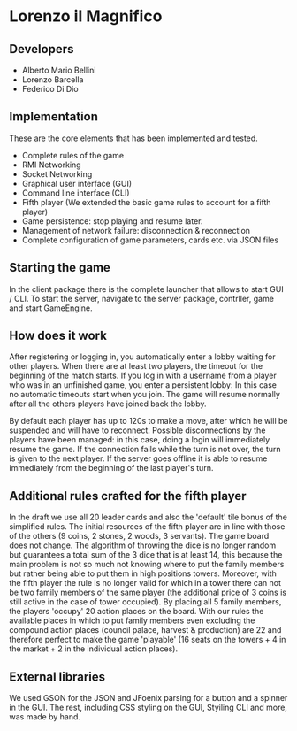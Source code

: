 # Lorenzo il Magnifico

## Developers
- Alberto Mario Bellini
- Lorenzo Barcella
- Federico Di Dio

## Implementation

These are the core elements that has been implemented and tested.

- Complete rules of the game
- RMI Networking
- Socket Networking
- Graphical user interface (GUI)
- Command line interface (CLI)
- Fifth player (We extended the basic game rules to account for a fifth player)
- Game persistence: stop playing and resume later. 
- Management of network failure: disconnection & reconnection
- Complete configuration of game parameters, cards etc. via JSON files

## Starting the game
In the client package there is the complete launcher that allows to start GUI / CLI. 
To start the server, navigate to the server package, contrller, game and start GameEngine.

## How does it work
After registering or logging in, you automatically enter a lobby waiting for other players.
When there are at least two players, the timeout for the beginning of the match starts.
If you log in with a username from a player who was in an unfinished game, you enter a persistent lobby: In this case no automatic timeouts start when you join. The game will resume normally after all the others players have joined back the lobby.

By default each player has up to 120s to make a move, after which he will be suspended and will have to reconnect. 
Possible disconnections by the players have been managed: in this case, doing a login will immediately resume the game. 
If the connection falls while the turn is not over, the turn is given to the next player.
If the server goes offline it is able to resume immediately from the beginning of the last player's turn.

## Additional rules crafted for the fifth player
In the draft we use all 20 leader cards and also the 'default' tile bonus of the simplified rules. The initial resources of the fifth player are in line with those of the others (9 coins, 2 stones, 2 woods, 3 servants). The game board does not change. The algorithm of throwing the dice is no longer random but guarantees a total sum of the 3 dice that is at least 14, this because the main problem is not so much not knowing where to put the family members but rather being able to put them in high positions towers. Moreover, with the fifth player the rule is no longer valid for which in a tower there can not be two family members of the same player (the additional price of 3 coins is still active in the case of tower occupied). By placing all 5 family members, the players 'occupy' 20 action places on the board. With our rules the available places in which to put family members even excluding the compound action places (council palace, harvest & production) are 22 and therefore perfect to make the game 'playable' (16 seats on the towers + 4 in the market + 2 in the individual action places).

## External libraries

We used GSON for the JSON and JFoenix parsing for a button and a spinner in the GUI. 
The rest, including CSS styling on the GUI, Styiling CLI and more, was made by hand.
